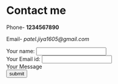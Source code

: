 <!DOCTYPE html>
<html>
    <head>
    <meta charset="UTF-8">
</head>
<body>
    <h1>Contact me</h1>
    <p>Phone- <strong>1234567890</strong></p>
    <p>Email- <em>patel.jiya1605@gmail.com</em></p>
    <form action="mailto:patel.jiya1605@gmail.com" method="post" enctype="text/plain">
        <label>Your name:</label>
        <input type="text" name="your name" value=""><br>
        <label>Your Email id:</label>
        <input type="email" name="your email" value=""><br>
        <label>Your Message</label><br>
        <input type="submit" value="submit">
        </form>
</body>
</html>

